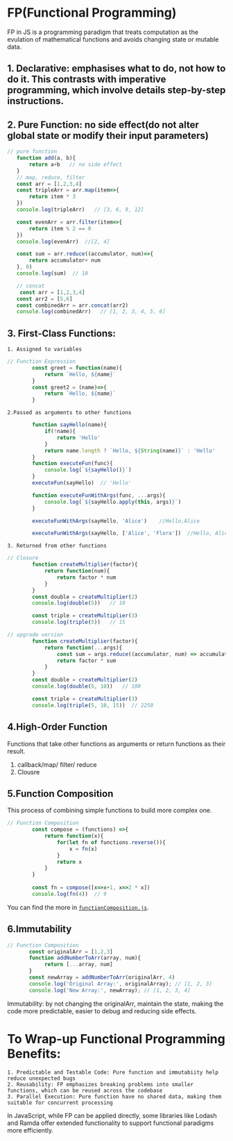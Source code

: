 # FP(Functional Programming) 
FP in JS is a programming paradigm that treats computation as the evulation of mathematical functions and avoids changing state or mutable data.
## 1. Declarative: emphasises what to do, not how to do it. This contrasts with imperative programming, which involve details step-by-step instructions.

## 2. Pure Function: no side effect(do not alter global state or modify their input parameters)
 ```js
 // pure function
    function add(a, b){
        return a+b   // no side effect
    }
    // map, reduce, filter 
    const arr = [1,2,3,4]
    const tripleArr = arr.map(item=>{
        return item * 3
    })
    console.log(tripleArr)   // [3, 6, 9, 12]

    const evenArr = arr.filter(item=>{
        return item % 2 == 0    
    })
    console.log(evenArr)  //[2, 4]

    const sum = arr.reduce((accumulator, num)=>{
        return accumulator+ num
    }, 0)
    console.log(sum)  // 10

    // concat
     const arr = [1,2,3,4]
    const arr2 = [5,6]
    const combinedArr = arr.concat(arr2)
    console.log(combinedArr)   // [1, 2, 3, 4, 5, 6]
```

## 3. First-Class Functions: 
    1. Assigned to variables
```js
// Function Expression
        const greet = function(name){
            return `Hello, ${name}`
        }
        const greet2 = (name)=>{
            return `Hello, ${name}`
        }
```
    2.Passed as arguments to other functions
```js
        function sayHello(name){
            if(!name){
                return 'Hello'
            }
            return name.length ? `Hello, ${String(name)}` : 'Hello'
        }
        function executeFun(func){
            console.log(`${sayHello()}`)
        }
        executeFun(sayHello)  // 'Hello'

        function executeFunWithArgs(func, ...args){
            console.log(`${sayHello.apply(this, args)}`)
        }

        executeFunWithArgs(sayHello, 'Alice')    //Hello,Alice

        executeFunWithArgs(sayHello, ['Alice', 'Flora'])  //Hello, Alice,Flora
```
    3. Returned from other functions
```js
// Closure
        function createMultiplier(factor){
            return function(num){
                return factor * num
            }
        }
        const double = createMultiplier(2)
        console.log(double(5))   // 10

        const triple = createMultiplier(3)
        console.log(triple(5))   // 15

// upgrade version
        function createMultiplier(factor){
            return function(...args){
                const sum = args.reduce((accumulator, num) => accumulator * num, 1)
                return factor * sum
            }
        }
        const double = createMultiplier(2)
        console.log(double(5, 10))   // 100

        const triple = createMultiplier(3)
        console.log(triple(5, 10, 15))  // 2250
```

## 4.High-Order Function
Functions that take other functions as arguments or return functions as their result. 
1. callback/map/ filter/ reduce 
2. Clousre


## 5.Function Composition
This process of combining simple functions to build more complex one.
```js
// Function Composition
        const compose = (functions) =>{
            return function(x){
                for(let fn of functions.reverse()){
                    x = fn(x)
                }
                return x
            }
        }
        
        const fn = compose([x=>x+1, x=>2 * x])
        console.log(fn(4))  // 9
```

You can find the more in [`functionComposition.js`](./functionComposition.js).

## 6.Immutability
```js
// Function Composition
       const originalArr = [1,2,3]
       function addNumberToArr(array, num){
            return [...array, num]
       }
       const newArray = addNumberToArr(originalArr, 4)
       console.log('Original Array:', originalArray); // [1, 2, 3]
       console.log('New Array:', newArray); // [1, 2, 3, 4]
```
Immutability: by not changing the originalArr, maintain the state, making the code more predictable, easier to debug and reducing side effects.

# To Wrap-up Functional Programming Benefits:  </br>
    1. Predictable and Testable Code: Pure function and immutabiity help reduce unexpected bugs
    2. Reusability: FP emphasizes breaking problems into smaller functions, which can be reused across the codebase
    3. Parallel Execution: Pure function have no shared data, making them suitable for concurrent processing

In JavaScript, while FP can be applied directly, some libraries like Lodash and Ramda offer extended functionality to support functional paradigms more efficiently.